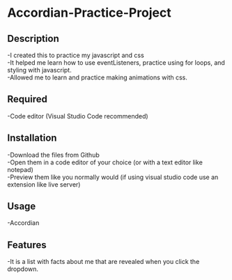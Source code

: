 # Accordian-Practice-Project

## Description
-I created this to practice my javascript and css   
-It helped me learn how to use eventListeners, practice using for loops, and styling with javascript.   
-Allowed me to learn and practice making animations with css.    

## Required
-Code editor (Visual Studio Code recommended)  

## Installation
-Download the files from Github  
-Open them in a code editor of your choice (or with a text editor like notepad)    
-Preview them like you normally would (if using visual studio code use an extension like live server)    

## Usage
-Accordian  

## Features
-It is a list with facts about me that are revealed when you click the dropdown.     
